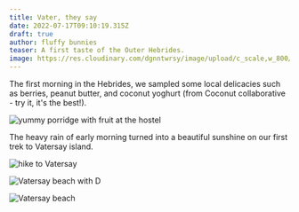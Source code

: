 ```yaml
---
title: Vater, they say
date: 2022-07-17T09:10:19.315Z
draft: true
author: fluffy bunnies
teaser: A first taste of the Outer Hebrides.
image: https://res.cloudinary.com/dgnntwrsy/image/upload/c_scale,w_800/v1658053089/IMG_20220627_114729_kjt98a.jpg
---
```

The first morning in the Hebrides, we sampled some local delicacies such as berries, peanut butter, and coconut yoghurt (from Coconut collaborative - try it, it's the best!).

![yummy porridge with fruit at the hostel](https://res.cloudinary.com/dgnntwrsy/image/upload/c_scale,w_696/v1658053092/IMG_20220627_074442_lr9mqd.jpg)

The heavy rain of early morning turned into a beautiful sunshine on our first trek to Vatersay island. 

![hike to Vatersay](https://res.cloudinary.com/dgnntwrsy/image/upload/c_scale,w_879/v1658053092/IMG_20220627_102028_ap1qd6.jpg)



![Vatersay beach with D](https://res.cloudinary.com/dgnntwrsy/image/upload/c_scale,w_800/v1658055989/IMG_20220627_114733_tpgwzj.jpg)

![Vatersay beach](https://res.cloudinary.com/dgnntwrsy/image/upload/c_scale,w_820/v1658053089/IMG_20220627_114729_kjt98a.jpg)